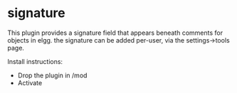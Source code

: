 signature
=========
This plugin provides a signature field that appears beneath comments for objects in elgg. the signature can be added per-user, via the settings->tools page.

Install instructions:

- Drop the plugin in /mod
- Activate